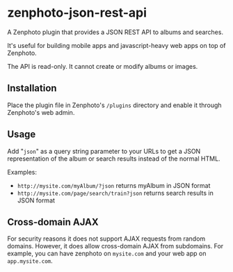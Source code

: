 zenphoto-json-rest-api
=================================

A Zenphoto plugin that provides a JSON REST API to albums and searches. 

It's useful for building mobile apps and javascript-heavy web apps on top of Zenphoto.

The API is read-only.  It cannot create or modify albums or images.

## Installation
Place the plugin file in Zenphoto's `/plugins` directory and enable it through Zenphoto's web admin.

## Usage
Add "`json`" as a query string parameter to your URLs to get a JSON representation of the album or search results instead of the normal HTML.

Examples:
* `http://mysite.com/myAlbum/?json` returns myAlbum in JSON format
* `http://mysite.com/page/search/train?json` returns search results in JSON format

## Cross-domain AJAX
For security reasons it does not support AJAX requests from random domains. However, it does allow cross-domain AJAX from subdomains.   For example, you can have zenphoto on `mysite.com` and your web app on `app.mysite.com`.
